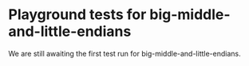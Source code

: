 # Playground tests for big-middle-and-little-endians
We are still awaiting the first test run for big-middle-and-little-endians.

